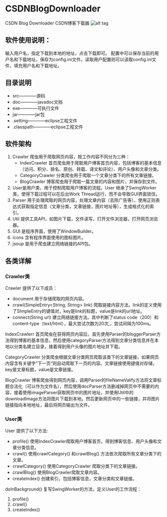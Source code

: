 # CSDNBlogDownloader
CSDN Blog Downloader CSDN博客下载器
![alt tag](http://img.blog.csdn.net/20151001001614155?watermark/2/text/aHR0cDovL2Jsb2cuY3Nkbi5uZXQv/font/5a6L5L2T/fontsize/400/fill/I0JBQkFCMA==/dissolve/70/gravity/Center)

## 软件使用说明：
输入用户名，指定下载到本地的地址，点击下载即可。
配置中可以保存当前的用户名和下载地址，保存为config.ini文件。读取用户配置则可以读取config.ini文件，填充用户名和下载地址。

## 目录说明
   * src————源码
   * doc————javadoc文档
   * exe————可执行文件
   * jar————jar包
   * .setting————eclipse工程文件
   * .classpath————eclipse工程文件

## 软件架构
1. Crawler 爬虫用于爬取网页内容，按工作内容不同分为三种：
   * IndexCrawler 首页爬虫用于爬取用户博客首页内容，包括博客的基本信息（访问、积分、排名、原创、转载、译文和评论）、用户头像和文章分类。
   * CategoryCrawler 分类爬虫用于爬取一个文章分类下的所有文章链接。
   * BlogCrawler 博客爬虫用于爬取一篇文章的内容和图片，并保存到文件。
2. User是用户类，用于控制爬取用户博客的流程。User 继承了SwingWorker类，使得下载过程可以在后台Work Thread运行，而不会导致GUI界面锁住。
3. Parser 用于处理爬取的网页内容，处理文章内容（去除广告等），使用正则表达式获取指定信息（文章分类，文章链接，图片地址等），生成格式化的索引。
4. Util 提供工具API，如图片下载，文件读写，打开文件浏览器，打开网页浏览器。
5. GUI 是程序界面，使用了WindowBuilder。
6. icons 含有程序界面使用的图标图片。
7. jsoup 是用于爬虫建立网络链接的API包。

## 各类详解
### Crawler类
Crawler 提供了以下成员：
   * document 用于存储爬取的网页内容。
   * crawl(SimpleEntry<String, String> link)  爬取链接内容方法。link的定义使用了SImpleEntry的键值对，key是link的标题，value是link的url地址。
   * connect(String url) 建立网络链接方法。其中判断了status code（200）和content-type（text/html），最大尝试次数为20次,，尝试间隔为100ms。

IndexCrawlerr 首页爬虫在获得网页内容后，首先使用Parser的bloggerParser方法得到博客的基本信息，然后使用categoryParser方法得到文章分类信息并在本地以分类名建立目录，接着得到用户头像的图片地址并下载。

CategoryCrawler 分类爬虫根据文章分类网页爬取该类下的文章链接，如果网页内容含有关键字”下一页“则自动爬取下一页的内容。文章链接使用键值对存储，key是文章标题，value是文章链接。

BlogCrawler 博客爬虫得到网页内容，调用Parser的fileNameValify方法将文章标题合法化（可以作为文件名），然后使用docParser方法删减掉网页中不需要的内容，接着使用imageParser获取网页中的图片地址，并使用Util中的downloadImage方法将图片下载到本地。然后更新网页中的一些链接，并将图片链接指向本地地址，最后将网页输出为文件。

### User类
User 提供了以下方法:
   * profile() 使用IndexCrawler爬取用户博客首页，得到博客信息、用户头像和文章分类信息。
   * crawl() 使用crawlCategory() 和crawlBlog() 方法依次爬取所有文章分类下的文章。
   * crawlCategory() 使用CategoryCrawler 爬取分类下的文章链接。
   * crawlBlog() 使用BlogCrawler爬取文章内容。
   * createIndex() 创建索引，包括博客信息，文章分类和文章链接。
 
doInBackground() 复写SwingWorker的方法，定义User的工作流程：
1. profile() 
2. crawl()  
3. createIndex()
